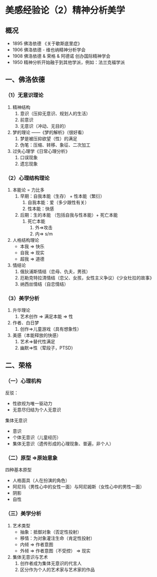 # 美感经验论（2）精神分析美学

## 概况

- 1895 佛洛依德 《关于歇斯底里症》
- 1906 佛洛依德 - 维也纳精神分析学会
- 1908 佛洛依德 & 荣格 & 阿德诺 创办国际精神学会
- 1950 精神分析开始融于到其他学派，例如：法兰克福学派

## 一、佛洛依德

### （1）无意识理论

1. 精神结构
    1. 意识（压抑无意识、规划人的生活）
    2. 前意识
    3. 无意识（冲动、无目的）
2. 梦的理论 ——《梦的解析》（很好看）
    1. 梦是被压抑欲望（性）的满足
    2. 伪笔：压缩、转移、象征、二次加工
3. 过失心理学《日常心理分析》
    1. 口误现象
    2. 遗忘现象

### （2）心理结构理论

1. 本能论 = 力比多
    1. 早期：自我本能（生存） + 性本能（繁衍）
        1. 自我本能：爱（多少跟性有关）
        2. 性本能：快感
    2. 后期：生的本能 （包括自我与性本能）+ 死亡本能
        1. 死亡本能
            1. 外⇒攻击
            2. 内⇒ s/m
2. 人格结构理论
    - 本我 ⇒ 快乐
    - 自我 ⇒ 现实
    - 超我 ⇒ 道德
3. 情结论
    1. 俄狄浦斯情结（恋母、仇夫，男孩）
    2. 厄勒克特拉清情结（恋父、女孩，女性主义争议）《少女杜拉的故事》
    3. 纳西丝情结（自恋情结）

### （3）美学分析

1. 升华理论
    1. 艺术创作 ⇒  满足本能 ⇒ 性
2. 作者、白日梦
    1. 创作⇒儿童游戏（具有想象性）
3. 美感（本能释放的快感）
    1. 艺术⇒替代性满足
    2. 幽默⇒性（荤段子，PTSD）

## 二、荣格

### （一）心理机构

反驳：

- 性欲视为唯一驱动力
- 无意尽归结为个人无意识

集体无意识

- 意识
- 个体无意识（儿童经历）
- 集体无意识（遗传形成的心理现象、普遍，非个人）

### （二）原型 ⇒原始意象

四种基本原型

- 人格面具（人在扮演的角色）
- 阿尼玛（男性心中的女性一面）与阿尼姆斯（女性心中的男性一面）
- 阴影
- 自性

### （三）美学分析

1. 艺术类型
    - 抽象：抵御对象（否定性投射）
    - 移情：为对象灌注生命（肯定性投射）
    - 内倾 ⇒ 作者意图
    - 外倾 ⇒ 作者意图（不受控） ⇒ 现实
2. 集体无意识与艺术
    1. 创作者成为集体无意识的代言人
    2. 区分作为个人的艺术家与艺术家的作品
